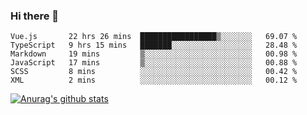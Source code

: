 ### Hi there 👋



<!--
**webB1an/webB1an** is a ✨ _special_ ✨ repository because its `README.md` (this file) appears on your GitHub profile.

Here are some ideas to get you started:

- 🔭 I’m currently working on ...
- 🌱 I’m currently learning ...
- 👯 I’m looking to collaborate on ...
- 🤔 I’m looking for help with ...
- 💬 Ask me about ...
- 📫 How to reach me: ...
- 😄 Pronouns: ...
- ⚡ Fun fact: ...
-->

<!--START_SECTION:waka-->

```text
Vue.js       22 hrs 26 mins  █████████████████▒░░░░░░░   69.07 %
TypeScript   9 hrs 15 mins   ███████░░░░░░░░░░░░░░░░░░   28.48 %
Markdown     19 mins         ▒░░░░░░░░░░░░░░░░░░░░░░░░   00.98 %
JavaScript   17 mins         ▒░░░░░░░░░░░░░░░░░░░░░░░░   00.88 %
SCSS         8 mins          ░░░░░░░░░░░░░░░░░░░░░░░░░   00.42 %
XML          2 mins          ░░░░░░░░░░░░░░░░░░░░░░░░░   00.12 %
```

<!--END_SECTION:waka-->


[![Anurag's github stats](https://github-readme-stats.vercel.app/api?username=webB1an&show_icons=true&theme=radical)](https://github.com/anuraghazra/github-readme-stats)

